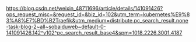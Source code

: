 https://blog.csdn.net/weixin_48711696/article/details/141091426?ops_request_misc=&request_id=&biz_id=102&utm_term=kubernetes%E9%83%A8%E7%BD%B2Traefik&utm_medium=distribute.pc_search_result.none-task-blog-2~all~sobaiduweb~default-0-141091426.142^v102^pc_search_result_base4&spm=1018.2226.3001.4187
